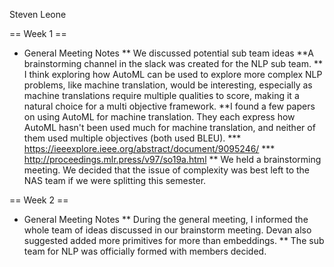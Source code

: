 Steven Leone


== Week 1 ==
* General Meeting Notes
** We discussed potential sub team ideas
**A brainstorming channel in the slack was created for the NLP sub team.
** I think exploring how AutoML can be used to explore more complex NLP problems, like machine translation, would be interesting, especially as machine translations require multiple qualities to score, making it a natural choice for a multi objective framework.
**I found a few papers on using AutoML for machine translation. They each express how AutoML hasn't been used much for machine translation, and neither of them used multiple objectives (both used BLEU).
*** https://ieeexplore.ieee.org/abstract/document/9095246/ 
*** http://proceedings.mlr.press/v97/so19a.html
** We held a brainstorming meeting. We decided that the issue of complexity was best left to the NAS team if we were splitting this semester.

== Week 2 ==
* General Meeting Notes
** During the general meeting, I informed the whole team of ideas discussed in our brainstorm meeting. Devan also suggested added more primitives for more than embeddings.
** The sub team for NLP was officially formed with members decided.